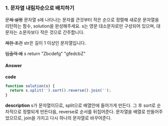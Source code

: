 ### 1. 문자열 내림차순으로 배치하기

~~문제 설명~~
문자열 s에 나타나는 문자를 큰것부터 작은 순으로 정렬해 새로운 문자열을 리턴하는 함수, solution을 완성해주세요.
s는 영문 대소문자로만 구성되어 있으며, 대문자는 소문자보다 작은 것으로 간주합니다.

~~제한 조건~~
str은 길이 1 이상인 문자열입니다.

~~입출력 예~~
s return
"Zbcdefg" "gfedcbZ"

#### Answer

**code**

```js
function solution(s) {
  return s.split('').sort().reverse().join('');
}
```

**description**
s가 문자열이므로, split으로 배열안에 들어가게 만든다. 그 후 sort로 순차적으로 정렬되게 만든다음, reverse로 순서를 뒤집어준다. 문자열을 배열로 만들어주었으므로, join을 가지고 다시 하나의 문자열로 바꾸어준다.
